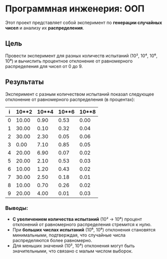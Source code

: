 # Программная инженерия: ООП

Этот проект представляет собой эксперимент по **генерации случайных чисел** и анализу их **распределения**.

## Цель

Провести эксперимент для разных количеств испытаний (10², 10⁴, 10⁶, 10⁸) и вычислить процентное отклонение от равномерного распределения для чисел от 0 до 9.

## Результаты

Эксперимент с разным количеством испытаний показал следующее отклонение от равномерного распределения (в процентах):

| i  | 10**2 | 10**4 | 10**6 | 10**8 |
|----|-------|-------|-------|-------|
| 0  | 10.00 | 0.90  | 0.53  | 0.00  |
| 1  | 30.00 | 0.10  | 0.32  | 0.04  |
| 2  | 30.00 | 2.30  | 0.05  | 0.06  |
| 3  | 0.00  | 7.10  | 0.85  | 0.05  |
| 4  | 20.00 | 6.90  | 0.07  | 0.02  |
| 5  | 20.00 | 2.10  | 0.53  | 0.03  |
| 6  | 10.00 | 1.20  | 0.43  | 0.02  |
| 7  | 30.00 | 2.50  | 0.18  | 0.01  |
| 8  | 10.00 | 0.70  | 0.26  | 0.02  |
| 9  | 20.00 | 4.00  | 0.01  | 0.03  |

### Выводы:
- **С увеличением количества испытаний** (10² → 10⁸) процент отклонений от равномерного распределения стремится к нулю.
- При **больших числах испытаний** (10⁶, 10⁸) отклонения становятся минимальными, подтверждая, что случайные числа распределяются более равномерно.
- Для меньших значений (10², 10⁴) отклонения могут быть значительными, что связано с малым числом выборок.
